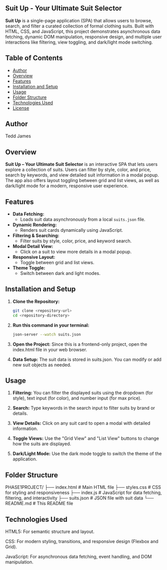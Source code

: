 ## Suit Up - Your Ultimate Suit Selector

**Suit Up** is a single-page application (SPA) that allows users to browse, search, and filter a curated collection of formal clothing suits. Built with HTML, CSS, and JavaScript, this project demonstrates asynchronous data fetching, dynamic DOM manipulation, responsive design, and multiple user interactions like filtering, view toggling, and dark/light mode switching.

## Table of Contents
- [Author](#author)
- [Overview](#overview)
- [Features](#features)
- [Installation and Setup](#installation-and-setup)
- [Usage](#usage)
- [Folder Structure](#folder-structure)
- [Technologies Used](#technologies-used)
- [License](#license)

## Author
Tedd James

## Overview

**Suit Up – Your Ultimate Suit Selector** is an interactive SPA that lets users explore a collection of suits. Users can filter by style, color, and price, search by keywords, and view detailed suit information in a modal popup. The app also offers layout toggling between grid and list views, as well as dark/light mode for a modern, responsive user experience.

## Features

- **Data Fetching:**
  - Loads suit data asynchronously from a local `suits.json` file.
- **Dynamic Rendering:**
  - Renders suit cards dynamically using JavaScript.
- **Filtering & Searching:**
  - Filter suits by style, color, price, and keyword search.
- **Modal Detail View:**
  - Click on a suit to view more details in a modal popup.
- **Responsive Layout:**
  - Toggle between grid and list views.
- **Theme Toggle:**
  - Switch between dark and light modes.

## Installation and Setup

1. **Clone the Repository:**
   ```bash
   git clone <repository-url>
   cd <repository-directory>

2. **Run this command in your terminal:**
   ```bash
   json-server --watch suits.json
   
3. **Open the Project:**
   Since this is a frontend-only project, open the index.html file in your web browser.
   
4. **Data Setup:**
   The suit data is stored in suits.json. You can modify or add new suit objects as needed.

## Usage

1. **Filtering:**
You can filter the displayed suits using the dropdown (for style), text input (for color), and number input (for max price).

2. **Search:**
Type keywords in the search input to filter suits by brand or details.

3. **View Details:**
Click on any suit card to open a modal with detailed information.

4. **Toggle Views:**
Use the "Grid View" and "List View" buttons to change how the suits are displayed.

5. **Dark/Light Mode:**
Use the dark mode toggle to switch the theme of the application.

## Folder Structure
PHASE1PROJECT/
├── index.html        # Main HTML file
├── styles.css        # CSS for styling and responsiveness
├── index.js          # JavaScript for data fetching, filtering, and interactivity
├── suits.json        # JSON file with suit data
└── README.md         # This README file

## Technologies Used
HTML5: For semantic structure and layout.

CSS: For modern styling, transitions, and responsive design (Flexbox and Grid).

JavaScript: For asynchronous data fetching, event handling, and DOM manipulation.
